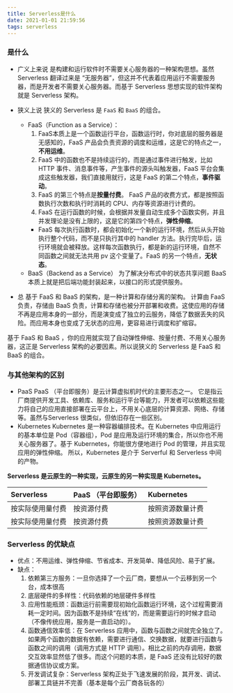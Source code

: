 ```yaml
---
title: Serverless是什么
date: 2021-01-01 21:59:56
tags: serverless
---
```


### 是什么

* 广义上来说
是构建和运行软件时不需要关心服务器的一种架构思想。虽然 Serverless 翻译过来是 “无服务器”，但这并不代表着应用运行不需要服务器，而是开发者不需要关心服务器。而基于 Serverless 思想实现的软件架构就是 Serverless 架构。
* 狭义上说
    狭义的 Serverless 是 `FaaS` 和 `BaaS` 的组合。
    * FaaS（Function as a Service）：
        1. FaaS本质上是一个函数运行平台，函数运行时，你对底层的服务器是无感知的，FaaS 产品会负责资源的调度和运维，这是它的特点之一，**不用运维**。
        2. FaaS 中的函数也不是持续运行的，而是通过事件进行触发，比如 HTTP 事件、消息事件等，产生事件的源头叫触发器，FaaS 平台会集成这些触发器，我们直接用就行，这是 FaaS 的第二个特点，**事件驱动**。
        3. FaaS 的第三个特点是**按量付费**。 FaaS 产品的收费方式，都是按照函数执行次数和执行时消耗的 CPU、内存等资源进行计费的。
        4. FaaS 在运行函数的时候，会根据并发量自动生成多个函数实例，并且并发理论是没有上限的，这是它的第四个特点，**弹性伸缩**。
        *  FaaS 每次执行函数时，都会初始化一个新的运行环境，然后从头开始执行整个代码，而不是只执行其中的 handler 方法。执行完毕后，运行环境就会被释放。这样每次函数执行，都是新的运行环境，自然不同函数之间就无法共用 pv 这个变量了。FaaS 的另一个特点，**无状态**。
    *  BaaS（Backend as a Service）
        为了解决分布式中的状态共享问题
        BaaS 本质上就是把后端功能封装起来，以接口的形式提供服务。

* 总
基于 FaaS 和 BaaS 的架构，是一种计算和存储分离的架构。 计算由 FaaS 负责，存储由 BaaS 负责，计算和存储也被分开部署和收费。这使应用的存储不再是应用本身的一部分，而是演变成了独立的云服务，降低了数据丢失的风险。而应用本身也变成了无状态的应用，更容易进行调度和扩缩容。

基于 FaaS 和 BaaS ，你的应用就实现了自动弹性伸缩、按量付费、不用关心服务器，这正是 Serverless 架构的必要因素。所以说狭义的 Serverless 是 FaaS 和 BaaS 的组合。

### 与其他架构的区别

* PaaS
    PaaS （平台即服务）是云计算虚拟机时代的主要形态之一。 它是指云厂商提供开发工具、依赖库、服务和运行平台等能力，开发者可以依赖这些能力将自己的应用直接部署在云平台上，不用关心底层的计算资源、网络、存储等。虽然与Serverless 很类似，但依旧存在一些区别。
* Kubernetes
    Kubernetes 是一种容器编排技术。在 Kubernetes 中应用运行的基本单位是 Pod（容器组），Pod 是应用及运行环境的集合，所以你也不用关心服务器了。基于 Kubernetes，你能很方便地进行 Pod 的管理，并且实现应用的弹性伸缩。
    所以，Kubernetes 是介于 Serverful 和 Serverless 中间的产物。

**Serverless 是云原生的一种实现，云原生的另一种实现是 Kubernetes。**

| Serverless | PaaS （平台即服务） | Kubernetes |
| :-- | :-- | :-- |
| 按实际使用量付费 | 按资源付费 | 按照资源数量计费 | 
| 按实际使用量付费 | 按资源付费 | 按照资源数量计费 | 

### Serverless 的优缺点
* 优点：不用运维、弹性伸缩、节省成本、开发简单、降低风险、易于扩展。
* 缺点：
    1. 依赖第三方服务：一旦你选择了一个云厂商，要想从一个云移到另一个台，成本很高
    2. 底层硬件的多样性：代码依赖的地层硬件多样性
    3. 应用性能瓶颈：函数运行前需要现初始化函数运行环境，这个过程需要消耗一定时间。因为函数不是持续“在线”的，而是需要运行的时候才启动（不像传统应用，服务是一直启动的）。
    4. 函数通信效率低：在 Serverless 应用中，函数与函数之间就完全独立了。如果两个函数的数据有依赖，需要进行通信、交换数据，就要进行函数与函数之间的调用（调用方式是 HTTP 调用）。相比之前的内存调用，数据交互效率显然低了很多。而这个问题的本质，是 FaaS 还没有比较好的数据通信协议或方案。
    5. 开发调试复杂：Serverless 架构正处于飞速发展的阶段，其开发、调试、部署工具链并不完善（基本是每个云厂商各玩各的）